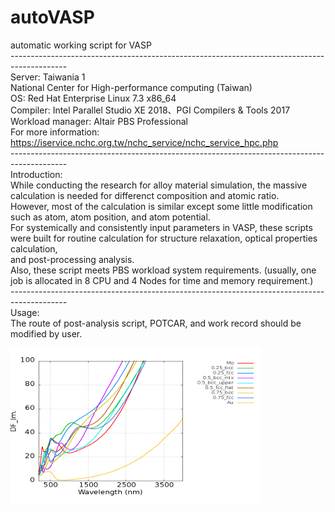 # autoVASP
automatic working script for VASP<br/>
--------------------------------------------------------------------------------------------<br/>
Server: Taiwania 1<br/> 
National Center for High-performance computing (Taiwan)<br/> 
OS: Red Hat Enterprise Linux 7.3 x86_64<br/> 
Compiler: Intel Parallel Studio XE 2018、PGI Compilers & Tools 2017<br/> 
Workload manager: Altair PBS Professional<br/> 
For more information: https://iservice.nchc.org.tw/nchc_service/nchc_service_hpc.php<br/> 
--------------------------------------------------------------------------------------------<br/>
Introduction:<br/>
While conducting the research for alloy material simulation, the massive calculation is needed for differenct composition and atomic ratio. <br/>
However, most of the calculation is similar except some little modification such as atom, atom position, and atom potential. <br/>
For systemically and consistently input parameters in VASP, these scripts were built for routine calculation for structure relaxation, optical properties calculation, <br/>
and post-processing analysis.<br/>
Also, these script meets PBS workload system requirements. (usually, one job is allocated in 8 CPU and 4 Nodes for time and memory requirement.)<br/>
--------------------------------------------------------------------------------------------<br/>
Usage: <br/>
The route of post-analysis script, POTCAR, and work record should be modified by user.


<img src="https://github.com/minhsueh/autoVASP/blob/main/results/aumo_im_nm.jpg" width="400" height="250" />
